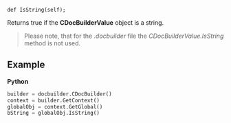 `def IsString(self);`

Returns true if the **CDocBuilderValue** object is a string.

> Please note, that for the *.docbuilder* file the *CDocBuilderValue.IsString* method is not used.

## Example

**Python**

``` py
builder = docbuilder.CDocBuilder()
context = builder.GetContext()
globalObj = context.GetGlobal()
bString = globalObj.IsString()
```
